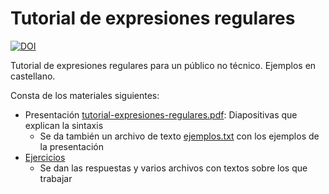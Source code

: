# Tutorial de expresiones regulares

[![DOI](https://zenodo.org/badge/DOI/10.5281/zenodo.6981766.svg)](https://doi.org/10.5281/zenodo.6981766)

Tutorial de expresiones regulares para un público no técnico. Ejemplos en castellano.

Consta de los materiales siguientes:
- Presentación [tutorial-expresiones-regulares.pdf](./tutorial-expresiones-regulares.pdf): Diapositivas que explican la sintaxis
  - Se da también un archivo de texto [ejemplos.txt](./ejemplos.txt) con los ejemplos de la presentación
- [Ejercicios](./ejercicios)
  - Se dan las respuestas y varios archivos con textos sobre los que trabajar

